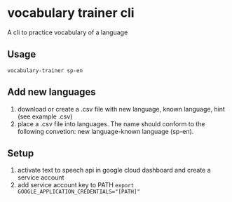 # vocabulary trainer cli

A cli to practice vocabulary of a language

## Usage

`vocabulary-trainer sp-en`

## Add new languages

1. download or create a .csv file with new language, known language, hint (see example .csv)
2. place a .csv file into languages. The name should conform to the following convetion: new language-known language (sp-en).

## Setup

1. activate text to speech api in google cloud dashboard and create a service account
2. add service account key to PATH `export GOOGLE_APPLICATION_CREDENTIALS="[PATH]"`